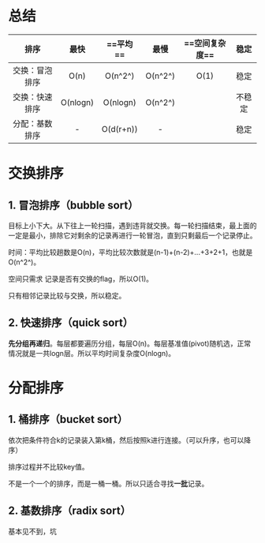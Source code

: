 # 总结

|      排序      |   最快   | ==平均==  |  最慢   | ==空间复杂度== |  稳定  |
| :------------: | :------: | :-------: | :-----: | :------------: | :----: |
| 交换：冒泡排序 |   O(n)   |  O(n^2^)  | O(n^2^) |      O(1)      |  稳定  |
| 交换：快速排序 | O(nlogn) | O(nlogn)  | O(n^2^) |                | 不稳定 |
| 分配：基数排序 |    -     | O(d(r+n)) |    -    |                |  稳定  |



# 交换排序

## 1. 冒泡排序（bubble sort）

目标上小下大。从下往上一轮扫描，遇到违背就交换。每一轮扫描结束，最上面的一定是最小，排除它对剩余的记录再进行一轮冒泡，直到只剩最后一个记录停止。

时间：平均比较趟数是O(n)，平均比较次数就是(n-1)+(n-2)+...+3+2+1，也就是O(n^2^)。

空间只需求 记录是否有交换的flag，所以O(1)。

只有相邻记录比较与交换，所以稳定。

## 2. 快速排序（quick sort）

**先分组再递归**。每层都要遍历分组，每层O(n)。每层基准值(pivot)随机选，正常情况就是一共logn层。所以平均时间复杂度O(nlogn)。



# 分配排序

## 1. 桶排序（bucket sort）

依次把条件符合k的记录装入第k桶，然后按照k进行连接。（可以升序，也可以降序）

排序过程并不比较key值。

不是一个一个的排序，而是一桶一桶。所以只适合寻找**一批**记录。

## 2. 基数排序（radix sort）

基本见不到，坑